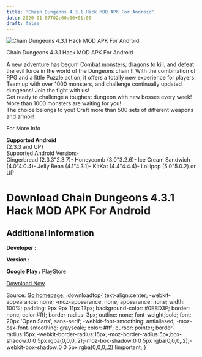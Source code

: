 ```yaml
---
title: 'Chain Dungeons 4.3.1 Hack MOD APK For Android'
date: 2020-01-07T02:00:00+01:00
draft: false
---
```


![Chain Dungeons 4.3.1 Hack MOD APK For Android](https://i0.wp.com/apkhome.net/wp-content/uploads/2017/05/Chain-Dungeons-4.3.1.png "Chain Dungeons 4.3.1 Hack MOD APK For Android")

  

Chain Dungeons 4.3.1 Hack MOD APK For Android

A new adventure has begun! Combat monsters, dragons to kill, and defeat the evil force in the world of the Dungeons chain !! With the combination of RPG and a little Puzzle action, it offers a totally new experience for players. Team up with over 1000 monsters, and challenge continually updated dungeons! Join the fight with us!  
Get ready to challenge a toughest dungeon with new bosses every week!  
More than 1000 monsters are waiting for you!  
The choice belongs to you! Craft more than 500 sets of different weapons and armor!

For More Info

**Supported Android**  
{2.3.3 and UP}  
Supported Android Version:-  
Gingerbread (2.3.3"2.3.7)- Honeycomb (3.0"3.2.6)- Ice Cream Sandwich (4.0"4.0.4)- Jelly Bean (4.1"4.3.1)- KitKat (4.4"4.4.4)- Lollipop (5.0"5.0.2) or UP

Download Chain Dungeons 4.3.1 Hack MOD APK For Android
======================================================

Additional Information
----------------------

**Developer :**

**Version :**

**Google Play :** PlayStore

  

[Download Now](https://store4app.co/post/chain-dungeons-4-3-1-hack-mod-apk-for-android_1573671930)

  
Source: [Go homepage.](https://store4app.co/post/chain-dungeons-4-3-1-hack-mod-apk-for-android_1573671930) .downloadtop{ text-align:center; -webkit-appearance: none; -moz-appearance: none; appearance: none; width: 100%; padding: 9px 9px 11px 13px; background-color: #0EBD3F; border: none; color:#fff; border-radius: 3px; outline: none; font-weight;bold; font: 20px 'Open Sans', sans-serif; -webkit-font-smoothing: antialiased; -moz-osx-font-smoothing: grayscale; color: #fff; cursor: pointer; border-radius:15px;-webkit-border-radius:15px;-moz-border-radius:5px;box-shadow:0 0 5px rgba(0,0,0,.2);-moz-box-shadow:0 0 5px rgba(0,0,0,.2);-webkit-box-shadow:0 0 5px rgba(0,0,0,.2) !important; }